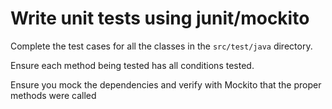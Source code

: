 # Write unit tests using junit/mockito

Complete the test cases for all the classes in the `src/test/java` directory.

Ensure each method being tested has all conditions tested.

Ensure you mock the dependencies and verify with Mockito that the proper methods were called


